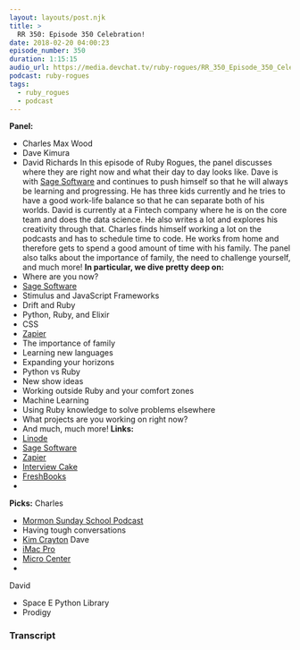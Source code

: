 ```yaml
---
layout: layouts/post.njk
title: >
  RR 350: Episode 350 Celebration!
date: 2018-02-20 04:00:23
episode_number: 350
duration: 1:15:15
audio_url: https://media.devchat.tv/ruby-rogues/RR_350_Episode_350_Celebration!.mp3
podcast: ruby-rogues
tags:
  - ruby_rogues
  - podcast
---
```


**Panel:&nbsp;**

- Charles Max Wood
- Dave Kimura
- David Richards
  In this episode of Ruby Rogues, the panel discusses where they are right now and what their day to day looks like. Dave is with [Sage Software](https://www.sage.com/en-us/) and continues to push himself so that he will always be learning and progressing. He has three kids currently and he tries to have a good work-life balance so that he can separate both of his worlds. David is currently at a Fintech company where he is on the core team and does the data science. He also writes a lot and explores his creativity through that. Charles finds himself working a lot on the podcasts and has to schedule time to code. He works from home and therefore gets to spend a good amount of time with his family. The panel also talks about the importance of family, the need to challenge yourself, and much more! **In particular, we dive pretty deep on:**
- Where are you now?
- [Sage Software](https://www.sage.com/en-us/)
- Stimulus and JavaScript Frameworks
- Drift and Ruby
- Python, Ruby, and Elixir
- CSS
- [Zapier](https://zapier.com/)
- The importance of family
- Learning new languages
- Expanding your horizons
- Python vs Ruby
- New show ideas
- Working outside Ruby and your comfort zones
- Machine Learning
- Using Ruby knowledge to solve problems elsewhere
- What projects are you working on right now?
- And much, much more!
  **Links:&nbsp;**
- [Linode](https://promo.linode.com/rubyrogues/)
- [Sage Software](https://www.sage.com/en-us/)
- [Zapier](https://zapier.com/)
- [Interview Cake](https://www.interviewcake.com/)
- [FreshBooks](https://www.freshbooks.com/invoice?ref=11731&utm_source=pbm&utm_medium=affiliate-program&utm_influencer=419364&utm_campaign=podcast-influencers)
-

**Picks:** Charles

- [Mormon Sunday School Podcast](https://itunes.apple.com/us/podcast/engaging-gospel-doctrine-mormon-sunday-school-lds/id542038988?mt=2)
- Having tough conversations
- [Kim Crayton](http://www.kimcrayton.com/about/)
  Dave
- [iMac Pro](https://www.apple.com/imac-pro/)
- [Micro Center](http://www.microcenter.com/)
-

David

- Space E Python Library
- Prodigy

### Transcript
